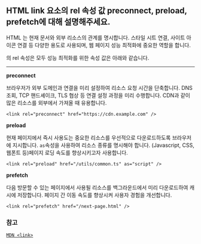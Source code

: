 ## HTML link 요소의 rel 속성 값 preconnect, preload, prefetch에 대해 설명해주세요.


HTML <link>는 현재 문서와 외부 리소스의 관계를 명시합니다. 스타일 시트 연결, 사이트 아이콘 연결 등 다양한 용도로 사용되며, 웹 페이지 성능 최적화에 중요한 역할을 합니다.

<link>의 rel 속성은 모두 성능 최적화를 위한 속성 값은 아래와 같습니다.

* * *

**preconnect** 

브라우저가 외부 도메인과 연결을 미리 설정하여 리소스 요청 시간을 단축합니다.
DNS 조회, TCP 핸드셰이크, TLS 협상 등 연결 설정 과정을 미리 수행합니다. 
CDN과 같이 많은 리소스를 외부에서 가져올 때 유용합니다.

```
<link rel="preconnect" href="https://cdn.example.com" />
```

**preload**

현재 페이지에서 즉시 사용도는 중요한 리소스를 우선적으로 다운로드하도록 브라우저에 지시합니다.
`as`속성을 사용하여 리소스 종류를 명시해야 합니다. (Javascript, CSS, 웹폰트 등)페이지 로딩 속도를 향상시키고자 사용합니다.
```
<link rel="preload" href="/utils/common.ts" as="script" />
```

**prefetch**

다음 방문할 수 있는 페이지에서 사용될 리소스를 백그라운드에서 미리 다운로드하여 캐시에 저장합니다.
페이지 간 이동 속도를 향상시켜 사용자 경험을 개선합니다.
```
<link rel="prefetch" href="/next-page.html" />
```


### 참고
[`MDN <link>`](https://developer.mozilla.org/ko/docs/Web/HTML/Element/link)
